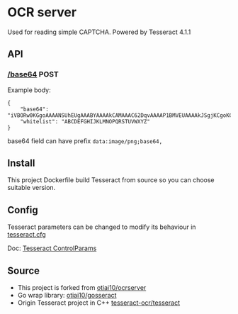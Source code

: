 # OCR server

Used for reading simple CAPTCHA. Powered by Tesseract 4.1.1 

## API

### [/base64](http://127.0.0.1:35735/base64) POST  

Example body:

````
{
    "base64": "iVBORw0KGgoAAAANSUhEUgAAABYAAAAkCAMAAAC62DqvAAAAP1BMVEUAAAAkJSgjKCgoKCglJSgjJSckJSgjJSkkJCYnJycnJycqKiokJSgjJSckJSgkJCclJSglJSklJSwaGhokJSjbbGjNAAAAFHRSTlMA8joT0HDMil0hGgbVtaWVUkQpCmqOj4cAAABQSURBVCjP5cg3DoAwEATAdcSBjP//VtCVvkWixlMOPqopFL0utmayWt8ek15puibTtT/cGtki0UWQnl3Xxcj7/u2gf/EPoL+B/gHlXJcdb24oNg3pSN9UAQAAAABJRU5ErkJggg==",
    "whitelist": "ABCDEFGHIJKLMNOPQRSTUVWXYZ"
}
````

base64 field can have prefix `data:image/png;base64,` 

## Install

This project Dockerfile build Tesseract from source so you can choose 
suitable version.

## Config

Tesseract parameters can be changed to modify its behaviour
in [tesseract.cfg](./tesseract.cfg)

Doc: [Tesseract ControlParams](https://tesseract-ocr.github.io/tessdoc/ControlParams.html)

## Source

* This project is forked from [otiai10/ocrserver](https://github.com/otiai10/ocrserver)
* Go wrap library: [otiai10/gosseract](https://github.com/otiai10/gosseract)
* Origin Tesseract project in C++ [tesseract-ocr/tesseract](https://github.com/tesseract-ocr/tesseract)
